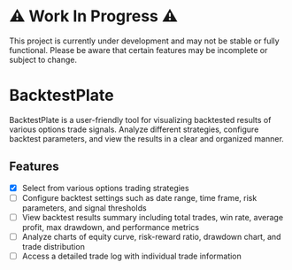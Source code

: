 # ⚠️ Work In Progress ⚠️

This project is currently under development and may not be stable or fully functional. Please be aware that certain features may be incomplete or subject to change.

# BacktestPlate

BacktestPlate is a user-friendly tool for visualizing backtested results of various options trade signals. Analyze different strategies, configure backtest parameters, and view the results in a clear and organized manner.

## Features

- [x] Select from various options trading strategies
- [ ] Configure backtest settings such as date range, time frame, risk parameters, and signal thresholds
- [ ] View backtest results summary including total trades, win rate, average profit, max drawdown, and performance metrics
- [ ] Analyze charts of equity curve, risk-reward ratio, drawdown chart, and trade distribution
- [ ] Access a detailed trade log with individual trade information
